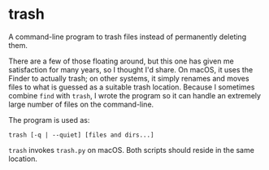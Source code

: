 # trash

A command-line program to trash files instead of permanently deleting them.

There are a few of those floating around, but this one has given me satisfaction for many years, so I thought I'd share.
On macOS, it uses the Finder to actually trash; on other systems, it simply renames and moves files to what is guessed as a suitable trash location.
Because I sometimes combine `find` with `trash`, I wrote the program so it can handle an extremely large number of files on the command-line.

The program is used as:

```commandline
trash [-q | --quiet] [files and dirs...]
```

`trash` invokes `trash.py` on macOS.
Both scripts should reside in the same location.
